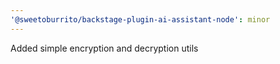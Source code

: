 ```yaml
---
'@sweetoburrito/backstage-plugin-ai-assistant-node': minor
---
```


Added simple encryption and decryption utils
